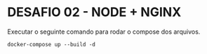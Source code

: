 # DESAFIO 02 - NODE + NGINX
Executar o seguinte comando para rodar o compose dos arquivos.
```
docker-compose up --build -d
```
